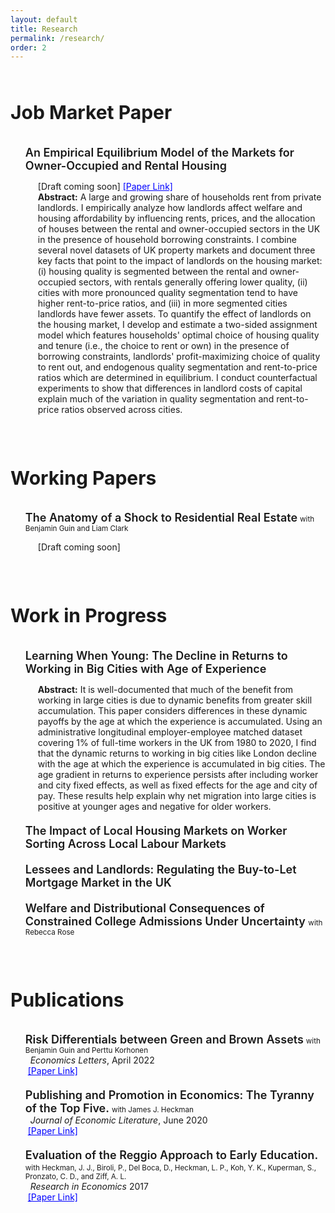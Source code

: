 ```yaml
---
layout: default
title: Research
permalink: /research/
order: 2
---
```


<style type="text/css">
  ul li {
    margin-bottom: 20px;
    }
</style>
<div style="line-height:50%;">
    <br>
</div>

<div>
    <h1 style="font-size: 30px;">
    Job Market Paper
    </h1>
</div>

<div style="line-height:10%;">
    <br>
</div>

<ul style="list-style-type:none;">
<li><b style="font-weight: 600; font-size: 18px"> An Empirical Equilibrium Model of the Markets for Owner-Occupied and Rental Housing </b>
     <br> 
         <p style="margin-left: 20px; max-width: 1000px"> <span style="font-size: 14px;"> [Draft coming soon] <a style="color: blue" href="{{ site.baseurl }}/assets/Moktan_LSE_JMP.pdf" target="_blank">[Paper Link]</a> </span><br> <strong>Abstract:</strong> 	A large and growing share of households rent from private landlords. I empirically analyze how landlords affect welfare and housing affordability by influencing rents, prices, and the allocation of houses between the rental and owner-occupied sectors in the UK in the presence of household borrowing constraints. I combine several novel datasets of UK property markets and document three key facts that point to the impact of landlords on the housing market: (i) housing quality is segmented between the rental and owner-occupied sectors, with rentals generally offering lower quality, (ii) cities with more pronounced quality segmentation tend to have higher rent-to-price ratios, and (iii) in more segmented cities landlords have fewer assets. To quantify the effect of landlords on the housing market, I develop and estimate a two-sided assignment model which features households' optimal choice of housing quality and tenure (i.e., the choice to rent or own) in the presence of borrowing constraints, landlords' profit-maximizing choice of quality to rent out, and endogenous quality segmentation and rent-to-price ratios which are determined in equilibrium. I conduct counterfactual experiments to show that differences in landlord costs of capital explain much of the variation in quality segmentation and rent-to-price ratios observed across cities.   </p>
</li>
</ul>
<div style="line-height:150%;">
    <br>
</div>
<div>
<div>
    <h1 style="font-size: 30px;">
    Working Papers
    </h1>
</div>

<div style="line-height:10%;">
    <br>
</div>
<ul style="list-style-type:none;">
<li><b style="font-weight: 600; font-size: 18px">The Anatomy of a Shock to Residential Real Estate</b> <small>with Benjamin Guin and Liam Clark</small><p style="margin-left: 20px; max-width: 1000px"> <span style="font-size: 14px;"> [Draft coming soon] </span>  </p></li>
</ul>  
<div style="line-height:150%;">
    <br>
</div>
<div>
<div>
    <h1 style="font-size: 30px;">
    Work in Progress
    </h1>
</div>

<div style="line-height:10%;">
    <br>
</div>
<ul style="list-style-type:none;">
<li><b style="font-weight: 600; font-size: 18px">Learning When Young: The Decline in Returns to Working in Big Cities with Age of Experience</b><p style="margin-left: 20px; max-width: 1000px"> <strong>Abstract:</strong> It is well-documented that much of the benefit from working in large cities is due to dynamic benefits from greater skill accumulation. This paper considers differences in these dynamic payoffs by the age at which the experience is accumulated. Using an administrative longitudinal employer-employee matched dataset covering 1% of full-time workers in the UK from 1980 to 2020, I find that the dynamic returns to working in big cities like London decline with the age at which the experience is accumulated in big cities. The age gradient in returns to experience persists after including worker and city fixed effects, as well as fixed effects for the age and city of pay. These results help explain why net migration into large cities is positive at younger ages and negative for older workers. </p></li>
<li><b style="font-weight: 600; font-size: 18px">The Impact of Local Housing Markets on Worker Sorting Across Local Labour Markets</b><p style="margin-left: 20px; max-width: 1000px"> </p></li>
<li><b style="font-weight: 600; font-size: 18px">Lessees and Landlords: Regulating the Buy-to-Let Mortgage Market in the UK</b></li>
<li><b style="font-weight: 600; font-size: 18px">Welfare and Distributional Consequences of Constrained College Admissions Under Uncertainty </b> <small>with Rebecca Rose</small> </li>
</ul>  
<div style="line-height:150%;">
    <br>
</div>
<div>
    <h1 style="font-size: 30px;">
    Publications
    </h1>
</div>
<div style="line-height:10%;">
    <br>
</div>


<ul style="list-style-type:none;">
<li><b style="font-weight: 600; font-size: 18px">Risk Differentials between Green and Brown Assets</b> <small> with Benjamin Guin and Perttu Korhonen</small> <br> 
    &nbsp; <em>Economics Letters</em>, April 2022<br>
    &nbsp;<a style="color: blue" href="https://www.sciencedirect.com/science/article/abs/pii/S016517652200026X" target="_blank">[Paper Link]</a> </li>
<li><b style="font-weight: 600; font-size: 18px">Publishing and Promotion in Economics: The Tyranny of the Top Five.</b> <small> with James J. Heckman</small> <br> 
    &nbsp; <em> Journal of Economic Literature</em>, June 2020<br>
    &nbsp;<a style="color: blue" href="https://www.aeaweb.org/articles?id=10.1257/jel.20191574" target="_blank">[Paper Link]</a> </li>
<li><b style="font-weight: 600; font-size: 18px">Evaluation of the Reggio Approach to Early Education.</b> <small> with Heckman, J. J., Biroli, P., Del Boca, D., Heckman, L. P., Koh, Y. K., Kuperman, S., Pronzato, C. D., and Ziff, A. L.</small> <br> 
    &nbsp; <em> Research in Economics </em> 2017<br>
    &nbsp;<a style="color: blue"  href="https://www.sciencedirect.com/science/article/abs/pii/S1090944317301643" target="_blank">[Paper Link]</a> </li>
</ul>  